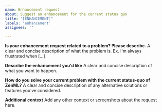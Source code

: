 ```yaml
---
name: Enhancement request
about: Suggest an enhancement for the current status quo
title: "[ENHANCEMENT]"
labels: 'enhancement'
assignees: ''

---
```


**Is your enhancement request related to a problem? Please describe.**
A clear and concise description of what the problem is. Ex. I'm always frustrated when [...]

**Describe the enhancement you'd like**
A clear and concise description of what you want to happen.

**How do you solve your current problem with the current status-quo of ZenML?**
A clear and concise description of any alternative solutions or features you've considered.

**Additional context**
Add any other context or screenshots about the request here.
